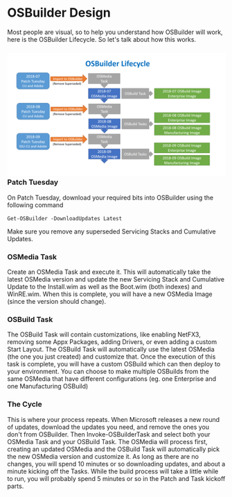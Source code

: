 # OSBuilder Design

Most people are visual, so to help you understand how OSBuilder will work, here is the OSBuilder Lifecycle.  So let's talk about how this works.

### ![](/assets/2018-07-21_23-10-22.png)Patch Tuesday

On Patch Tuesday, download your required bits into OSBuilder using the following command

```
Get-OSBuilder -DownloadUpdates Latest
```

Make sure you remove any superseded Servicing Stacks and Cumulative Updates.

### OSMedia Task

Create an OSMedia Task and execute it.  This will automatically take the latest OSMedia version and update the new Servicing Stack and Cumulative Update to the Install.wim as well as the Boot.wim \(both indexes\) and WinRE.wim.  When this is complete, you will have a new OSMedia Image \(since the version should change\).

### OSBuild Task

The OSBuild Task will contain customizations, like enabling NetFX3, removing some Appx Packages, adding Drivers, or even adding a custom Start Layout.  The OSBuild Task will automatically use the latest OSMedia \(the one you just created\) and customize that.  Once the execution of this task is complete, you will have a custom OSBuild which can then deploy to your environment. You can choose to make multiple OSBuilds from the same OSMedia that have different configurations \(eg. one Enterprise and one Manufacturing OSBuild\)

### The Cycle

This is where your process repeats.  When Microsoft releases a new round of updates, download the updates you need, and remove the ones you don't from OSBuilder.  Then Invoke-OSBuilderTask and select both your OSMedia Task and your OSBuild Task.  The OSMedia will process first, creating an updated OSMedia and the OSBuild Task will automatically pick the new OSMedia version and customize it.  As long as there are no changes, you will spend 10 minutes or so downloading updates, and about a minute kicking off the Tasks.  While the build process will take a little while to run, you will probably spend 5 minutes or so in the Patch and Task kickoff parts.

